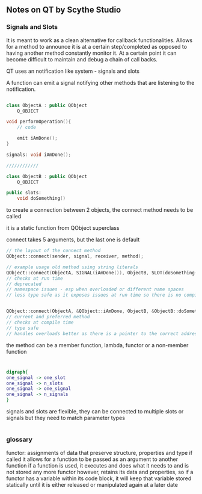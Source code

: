 ## Notes on QT by Scythe Studio

### Signals and Slots

It is meant to work as a clean alternative for callback functionalities. Allows for a method to announce it is at a certain step/completed as opposed to having another method constantly monitor it.
At a certain point it can become difficult to maintain and debug a chain of call backs.

QT uses an notification like system - signals and slots

A function can emit a signal notifying other methods that are listening to the notification.

```cpp

class ObjectA : public QObject
    Q_OBJECT

void performOperation(){
    // code

    emit iAmDone();
}

signals: void iAmDone();

////////////

class ObjectB : public QObject
    Q_OBJECT

public slots:
    void doSomething()

```

to create a connection between 2 objects, the connect method needs to be called

it is a static function from QObject superclass

connect takes 5 arguments, but the last one is default

```cpp
// the layout of the connect method
QObject::connect(sender, signal, receiver, method);

// example usage old method using string literals
QObject::connect(ObjectA, SIGNAL(iAmDone()), ObjectB, SLOT(doSomething()));
// checks at run time
// deprecated
// namespace issues - esp when overloaded or different name spaces
// less type safe as it exposes issues at run time so there is no compile time checking


QObject::connect(ObjectA, &QObject::iAmDone, ObjectB, &ObjectB::doSomething());
// current and preferred method
// checks at compile time
// type safe
// handles overloads better as there is a pointer to the correct addresses
```

the method can be a member function, lambda, functor or a non-member function

#

```dot
digraph{
one_signal -> one_slot
one_signal -> n_slots
one_signal -> one_signal
one_signal -> n_signals
}
```

signals and slots are flexible, they can be connected to multiple slots or signals but they need to match parameter types

#

### glossary

functor:
assignments of data that preserve structure, properties and type
if called it allows for a function to be passed as an argument to another function
if a function is used, it executes and does what it needs to and is not stored any more
functor however, retains its data and properties, so if a functor has a variable within its code block, it will keep that variable stored statically until it is either released or manipulated again at a later date

